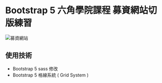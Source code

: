 # Bootstrap 5 六角學院課程 募資網站切版練習

![募資網站](https://lh3.googleusercontent.com/u/0/drive-viewer/AK7aPaBpeIz9Jy2-OFjKLZcg_TyUQfpHANxz6KAvNFr9oXYh9HrTN1AciJaOlvJqtXefGbw-v9AVXFD2LoZ_wP0y0OKBImyAtA=w1865-h970)

## 使用技術

-   Bootstrap 5 sass 修改
-   Bootstrap 5 格線系統 ( Grid System )
